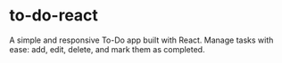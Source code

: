 # to-do-react
A simple and responsive To-Do app built with React. Manage tasks with ease: add, edit, delete, and mark them as completed.
